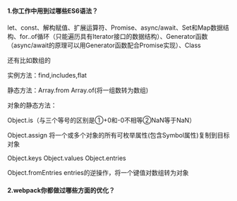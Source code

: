 #### 1.你工作中用到过哪些ES6语法？

let、const、解构赋值、扩展运算符、Promise、async/await、Set和Map数据结构、for..of循环（只能遍历具有Iterator接口的数据结构）、Generator函数（async/await的原理可以用Generator函数配合Promise实现）、Class

还有比如数组的

实例方法：find,includes,flat

静态方法：Array.from	Array.of(将一组数转为数组)

对象的静态方法：

Object.is（与三个等号的区别是①+0和-0不相等②NaN等于NaN）

Object.assign 将一个或多个对象的所有可枚举属性(包含Symbol属性)复制到目标对象

Object.keys  Object.values Object.entries

Object.fromEntries  entries的逆操作，将一个键值对数组转为对象

#### 2.webpack你都做过哪些方面的优化？



